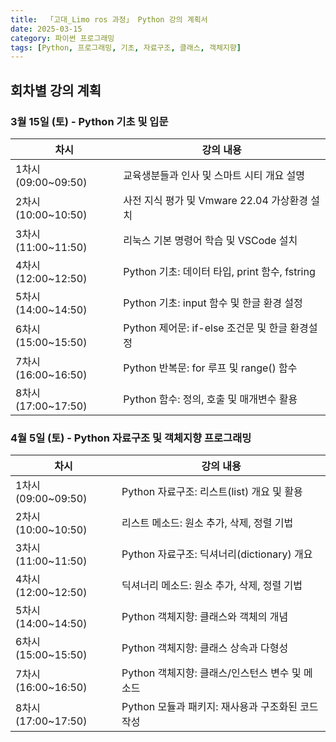 ```yaml
---
title:  「고대_Limo ros 과정」 Python 강의 계획서
date: 2025-03-15
category: 파이썬 프로그래밍
tags: [Python, 프로그래밍, 기초, 자료구조, 클래스, 객체지향]
---
```


## 회차별 강의 계획

### 3월 15일 (토) - Python 기초 및 입문

| 차시                | 강의 내용                                      |
| ------------------- | ---------------------------------------------- |
| 1차시 (09:00~09:50) | 교육생분들과 인사 및 스마트 시티 개요 설명     |
| 2차시 (10:00~10:50) | 사전 지식 평가 및 Vmware 22.04 가상환경 설치   |
| 3차시 (11:00~11:50) | 리눅스 기본 명령어 학습 및 VSCode 설치         |
| 4차시 (12:00~12:50) | Python 기초: 데이터 타입, print 함수, fstring  |
| 5차시 (14:00~14:50) | Python 기초: input 함수 및 한글 환경 설정      |
| 6차시 (15:00~15:50) | Python 제어문: if-else 조건문 및 한글 환경설정 |
| 7차시 (16:00~16:50) | Python 반복문: for 루프 및 range() 함수        |
| 8차시 (17:00~17:50) | Python 함수: 정의, 호출 및 매개변수 활용       |

### 4월 5일 (토) - Python 자료구조 및 객체지향 프로그래밍

| 차시                | 강의 내용                                        |
| ------------------- | ------------------------------------------------ |
| 1차시 (09:00~09:50) | Python 자료구조: 리스트(list) 개요 및 활용       |
| 2차시 (10:00~10:50) | 리스트 메소드: 원소 추가, 삭제, 정렬 기법        |
| 3차시 (11:00~11:50) | Python 자료구조: 딕셔너리(dictionary) 개요       |
| 4차시 (12:00~12:50) | 딕셔너리 메소드: 원소 추가, 삭제, 정렬 기법      |
| 5차시 (14:00~14:50) | Python 객체지향: 클래스와 객체의 개념            |
| 6차시 (15:00~15:50) | Python 객체지향: 클래스 상속과 다형성            |
| 7차시 (16:00~16:50) | Python 객체지향: 클래스/인스턴스 변수 및 메소드  |
| 8차시 (17:00~17:50) | Python 모듈과 패키지: 재사용과 구조화된 코드작성 |
